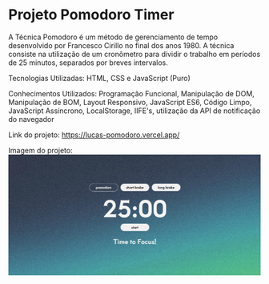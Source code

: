 # Projeto Pomodoro Timer

A Técnica Pomodoro é um método de gerenciamento de tempo desenvolvido por Francesco Cirillo no final dos anos 1980. A técnica consiste na utilização de um cronômetro para dividir o trabalho em períodos de 25 minutos, separados por breves intervalos.

Tecnologias Utilizadas: HTML, CSS e JavaScript (Puro)

Conhecimentos Utilizados: Programação Funcional, Manipulação de DOM, Manipulação de BOM, Layout Responsivo, JavaScript ES6, Código Limpo, JavaScript Assíncrono, LocalStorage, IIFE's, utilização da API de notificação do navegador

Link do projeto: https://lucas-pomodoro.vercel.app/

Imagem do projeto: ![image](https://github.com/lucwx/pomodoro/blob/master/imgs/img-project.png)

